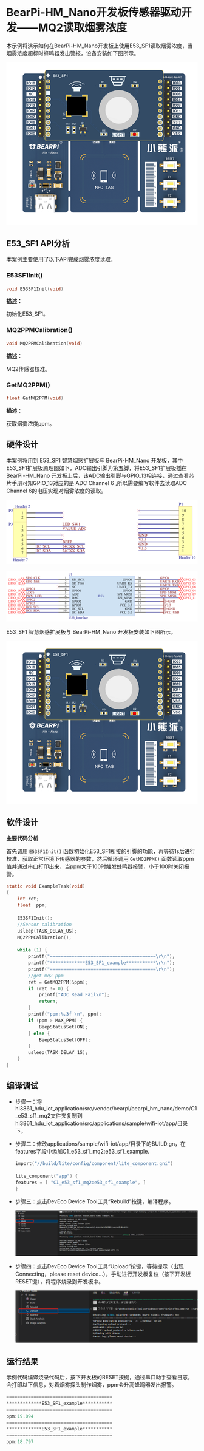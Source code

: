 # BearPi-HM_Nano开发板传感器驱动开发——MQ2读取烟雾浓度
本示例将演示如何在BearPi-HM_Nano开发板上使用E53_SF1读取烟雾浓度，当烟雾浓度超标时蜂鸣器发出警报，设备安装如下图所示。

![E53_SF1安装](/src/vendor/bearpi/bearpi_hm_nano/doc/figures/C1_e53_sf1_mq2/E53_SF1安装.png "E53_SF1安装")
## E53_SF1 API分析
本案例主要使用了以下API完成烟雾浓度读取。
### E53SF1Init()
```C
void E53SF1Init(void)
```
 **描述：**

初始化E53_SF1。

### MQ2PPMCalibration()
```C
void MQ2PPMCalibration(void)
```
 **描述：**
 
MQ2传感器校准。
### GetMQ2PPM()
```C
float GetMQ2PPM(void)
```
 **描述：**

获取烟雾浓度ppm。


## 硬件设计
本案例将用到 E53_SF1 智慧烟感扩展板与 BearPi-HM_Nano 开发板，其中E53_SF1扩展板原理图如下，ADC输出引脚为第五脚，将E53_SF1扩展板插在 BearPi-HM_Nano 开发板上后，该ADC输出引脚与GPIO_13相连接，通过查看芯片手册可知GPIO_13对应的是 ADC Channel 6 ,所以需要编写软件去读取ADC Channel 6的电压实现对烟雾浓度的读取。

![E53_SF1接口](/src/vendor/bearpi/bearpi_hm_nano/doc/figures/C1_e53_sf1_mq2/E53_SF1接口.png "E53_SF1接口")

![E53接口电路](/src/vendor/bearpi/bearpi_hm_nano/doc/figures/C1_e53_sf1_mq2/E53接口电路.png "E53接口电路")

E53_SF1 智慧烟感扩展板与 BearPi-HM_Nano 开发板安装如下图所示。

![E53_SF1安装](/src/vendor/bearpi/bearpi_hm_nano/doc/figures/C1_e53_sf1_mq2/E53_SF1安装.png "E53_SF1安装")

## 软件设计

**主要代码分析**


首先调用 `E53SF1Init()` 函数初始化E53_SF1所接的引脚的功能，再等待1s后进行校准，获取正常环境下传感器的参数，然后循环调用 `GetMQ2PPM()` 函数读取ppm值并通过串口打印出来，当ppm大于100时触发蜂鸣器报警，小于100时关闭报警。

```C
static void ExampleTask(void)
{
    int ret;
    float  ppm;

    E53SF1Init();
    //Sensor calibration
    usleep(TASK_DELAY_US);
    MQ2PPMCalibration();

    while (1) {
        printf("=======================================\r\n");
        printf("*************E53_SF1_example***********\r\n");
        printf("=======================================\r\n");
        //get mq2 ppm
        ret = GetMQ2PPM(&ppm);
        if (ret != 0) {
            printf("ADC Read Fail\n");
            return;
        }
        printf("ppm:%.3f \n", ppm);
        if (ppm > MAX_PPM) {
            BeepStatusSet(ON);
        } else {
            BeepStatusSet(OFF);
        }
        usleep(TASK_DELAY_1S);
    }
}
```



## 编译调试


* 步骤一：将hi3861_hdu_iot_application/src/vendor/bearpi/bearpi_hm_nano/demo/C1_e53_sf1_mq2文件夹复制到hi3861_hdu_iot_application/src/applications/sample/wifi-iot/app/目录下。

* 步骤二：修改applications/sample/wifi-iot/app/目录下的BUILD.gn，在features字段中添加C1_e53_sf1_mq2:e53_sf1_example.

    ```c
    import("//build/lite/config/component/lite_component.gni")

    lite_component("app") {
    features = [ "C1_e53_sf1_mq2:e53_sf1_example", ]
    }
    ```
* 步骤三：点击DevEco Device Tool工具“Rebuild”按键，编译程序。

    ![image-20230103154607638](/doc/pic/image-20230103154607638.png)

* 步骤四：点击DevEco Device Tool工具“Upload”按键，等待提示（出现Connecting，please reset device...），手动进行开发板复位（按下开发板RESET键），将程序烧录到开发板中。

    ![image-20230103154836005](/doc/pic/image-20230103154836005.png)    
    


## 运行结果

示例代码编译烧录代码后，按下开发板的RESET按键，通过串口助手查看日志，会打印以下信息，对着烟雾探头制作烟雾，ppm会升高蜂鸣器发出报警。
```c
=======================================
*************E53_SF1_example***********
=======================================
ppm:19.094 
=======================================
*************E53_SF1_example***********
=======================================
ppm:18.797 
```

